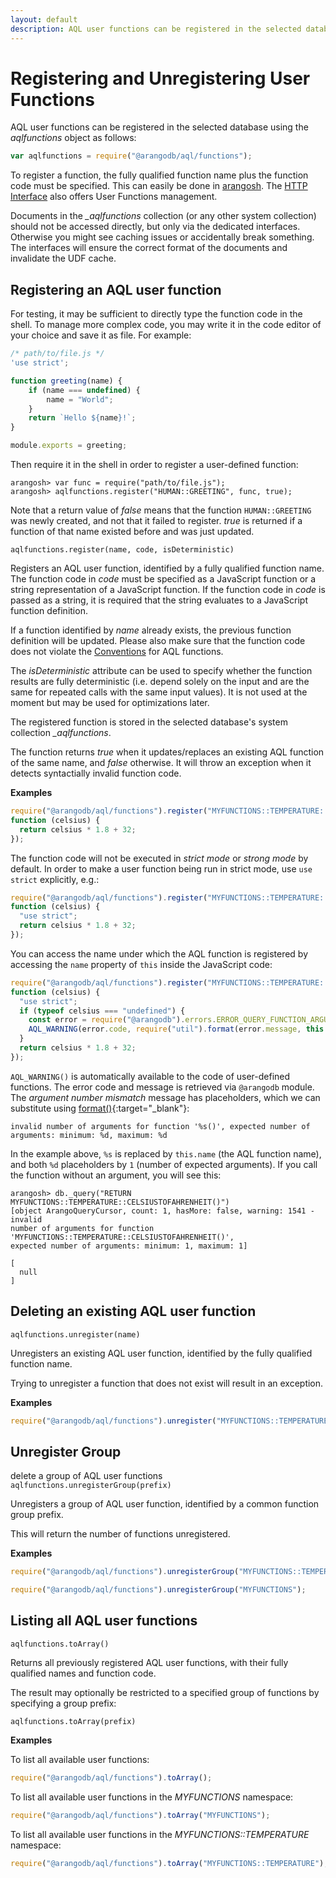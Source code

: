 ```yaml
---
layout: default
description: AQL user functions can be registered in the selected database using the aqlfunctions object as follows
---
```

Registering and Unregistering User Functions
============================================

AQL user functions can be registered in the selected database 
using the *aqlfunctions* object as follows:

```js
var aqlfunctions = require("@arangodb/aql/functions");
```

To register a function, the fully qualified function name plus the
function code must be specified. This can easily be done in
[arangosh](../manual/gettingstarted-arangosh.html).
The [HTTP Interface](../http/aqluserfunctions.html)
also offers User Functions management.

Documents in the *_aqlfunctions* collection (or any other system collection)
should not be accessed directly, but only via the dedicated interfaces.
Otherwise you might see caching issues or accidentally break something.
The interfaces will ensure the correct format of the documents and invalidate
the UDF cache.

Registering an AQL user function
--------------------------------

For testing, it may be sufficient to directly type the function code in the shell.
To manage more complex code, you may write it in the code editor of your choice
and save it as file. For example:

```js
/* path/to/file.js */
'use strict';

function greeting(name) {
    if (name === undefined) {
        name = "World";
    }
    return `Hello ${name}!`;
}

module.exports = greeting;
```

Then require it in the shell in order to register a user-defined function:

```
arangosh> var func = require("path/to/file.js");
arangosh> aqlfunctions.register("HUMAN::GREETING", func, true);
```

Note that a return value of *false* means that the function `HUMAN::GREETING`
was newly created, and not that it failed to register. *true* is returned
if a function of that name existed before and was just updated.

`aqlfunctions.register(name, code, isDeterministic)`

Registers an AQL user function, identified by a fully qualified function
name. The function code in *code* must be specified as a JavaScript
function or a string representation of a JavaScript function.
If the function code in *code* is passed as a string, it is required that
the string evaluates to a JavaScript function definition.

If a function identified by *name* already exists, the previous function
definition will be updated. Please also make sure that the function code
does not violate the [Conventions](extending-conventions.html) for AQL 
functions.

The *isDeterministic* attribute can be used to specify whether the
function results are fully deterministic (i.e. depend solely on the input
and are the same for repeated calls with the same input values). It is not
used at the moment but may be used for optimizations later.

The registered function is stored in the selected database's system 
collection *_aqlfunctions*.

The function returns *true* when it updates/replaces an existing AQL 
function of the same name, and *false* otherwise. It will throw an exception
when it detects syntactially invalid function code.


**Examples**


```js
require("@arangodb/aql/functions").register("MYFUNCTIONS::TEMPERATURE::CELSIUSTOFAHRENHEIT",
function (celsius) {
  return celsius * 1.8 + 32;
});
```

The function code will not be executed in *strict mode* or *strong mode* by 
default. In order to make a user function being run in strict mode, use
`use strict` explicitly, e.g.:

```js
require("@arangodb/aql/functions").register("MYFUNCTIONS::TEMPERATURE::CELSIUSTOFAHRENHEIT",
function (celsius) {
  "use strict";
  return celsius * 1.8 + 32;
});
```

You can access the name under which the AQL function is registered by accessing
the `name` property of `this` inside the JavaScript code:

```js
require("@arangodb/aql/functions").register("MYFUNCTIONS::TEMPERATURE::CELSIUSTOFAHRENHEIT",
function (celsius) {
  "use strict";
  if (typeof celsius === "undefined") {
    const error = require("@arangodb").errors.ERROR_QUERY_FUNCTION_ARGUMENT_NUMBER_MISMATCH;
    AQL_WARNING(error.code, require("util").format(error.message, this.name, 1, 1));
  }
  return celsius * 1.8 + 32;
});
```

`AQL_WARNING()` is automatically available to the code of user-defined
functions. The error code and message is retrieved via `@arangodb` module.
The *argument number mismatch* message has placeholders, which we can substitute
using [format()](http://nodejs.org/api/util.html){:target="_blank"}:

```
invalid number of arguments for function '%s()', expected number of arguments: minimum: %d, maximum: %d
```

In the example above, `%s` is replaced by `this.name` (the AQL function name),
and both `%d` placeholders by `1` (number of expected arguments). If you call
the function without an argument, you will see this:

```
arangosh> db._query("RETURN MYFUNCTIONS::TEMPERATURE::CELSIUSTOFAHRENHEIT()")
[object ArangoQueryCursor, count: 1, hasMore: false, warning: 1541 - invalid
number of arguments for function 'MYFUNCTIONS::TEMPERATURE::CELSIUSTOFAHRENHEIT()',
expected number of arguments: minimum: 1, maximum: 1]

[
  null
]
```

Deleting an existing AQL user function
--------------------------------------

`aqlfunctions.unregister(name)`

Unregisters an existing AQL user function, identified by the fully qualified
function name.

Trying to unregister a function that does not exist will result in an
exception.


**Examples**


```js
require("@arangodb/aql/functions").unregister("MYFUNCTIONS::TEMPERATURE::CELSIUSTOFAHRENHEIT");
```


Unregister Group
----------------

<!-- js/common/modules/@arangodb/aql/functions.js -->


delete a group of AQL user functions
`aqlfunctions.unregisterGroup(prefix)`

Unregisters a group of AQL user function, identified by a common function
group prefix.

This will return the number of functions unregistered.


**Examples**


```js
require("@arangodb/aql/functions").unregisterGroup("MYFUNCTIONS::TEMPERATURE");

require("@arangodb/aql/functions").unregisterGroup("MYFUNCTIONS");
```


Listing all AQL user functions
------------------------------

`aqlfunctions.toArray()`

Returns all previously registered AQL user functions, with their fully
qualified names and function code.

The result may optionally be restricted to a specified group of functions
by specifying a group prefix:

`aqlfunctions.toArray(prefix)`


**Examples**

To list all available user functions:

```js
require("@arangodb/aql/functions").toArray();
```

To list all available user functions in the *MYFUNCTIONS* namespace:

```js
require("@arangodb/aql/functions").toArray("MYFUNCTIONS");
```

To list all available user functions in the *MYFUNCTIONS::TEMPERATURE* namespace:

```js
require("@arangodb/aql/functions").toArray("MYFUNCTIONS::TEMPERATURE");
```
